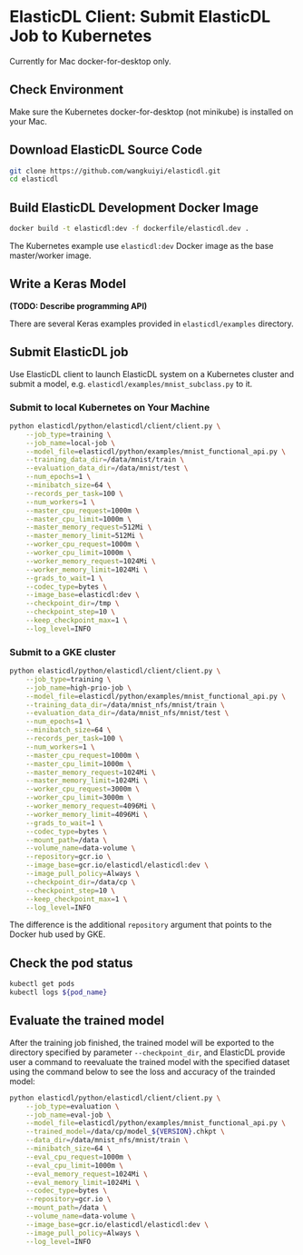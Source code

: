 # ElasticDL Client: Submit ElasticDL Job to Kubernetes 

Currently for Mac docker-for-desktop only.

## Check Environment

Make sure the Kubernetes docker-for-desktop (not minikube) is installed on your Mac.

## Download ElasticDL Source Code
```bash
git clone https://github.com/wangkuiyi/elasticdl.git
cd elasticdl
```

## Build ElasticDL Development Docker Image
```bash
docker build -t elasticdl:dev -f dockerfile/elasticdl.dev .
```
The Kubernetes example use `elasticdl:dev` Docker image as the base master/worker image.


## Write a Keras Model

**(TODO: Describe programming API)**

There are several Keras examples provided in `elasticdl/examples` directory.

## Submit ElasticDL job

Use ElasticDL client to launch ElasticDL system on a Kubernetes cluster and submit a model, e.g. `elasticdl/examples/mnist_subclass.py` to it.

### Submit to local Kubernetes on Your Machine

```bash
python elasticdl/python/elasticdl/client/client.py \
    --job_type=training \
    --job_name=local-job \
    --model_file=elasticdl/python/examples/mnist_functional_api.py \
    --training_data_dir=/data/mnist/train \
    --evaluation_data_dir=/data/mnist/test \
    --num_epochs=1 \
    --minibatch_size=64 \
    --records_per_task=100 \
    --num_workers=1 \
    --master_cpu_request=1000m \
    --master_cpu_limit=1000m \
    --master_memory_request=512Mi \
    --master_memory_limit=512Mi \
    --worker_cpu_request=1000m \
    --worker_cpu_limit=1000m \
    --worker_memory_request=1024Mi \
    --worker_memory_limit=1024Mi \
    --grads_to_wait=1 \
    --codec_type=bytes \
    --image_base=elasticdl:dev \
    --checkpoint_dir=/tmp \
    --checkpoint_step=10 \
    --keep_checkpoint_max=1 \
    --log_level=INFO
```

### Submit to a GKE cluster

```bash
python elasticdl/python/elasticdl/client/client.py \
    --job_type=training \
    --job_name=high-prio-job \
    --model_file=elasticdl/python/examples/mnist_functional_api.py \
    --training_data_dir=/data/mnist_nfs/mnist/train \
    --evaluation_data_dir=/data/mnist_nfs/mnist/test \
    --num_epochs=1 \
    --minibatch_size=64 \
    --records_per_task=100 \
    --num_workers=1 \
    --master_cpu_request=1000m \
    --master_cpu_limit=1000m \
    --master_memory_request=1024Mi \
    --master_memory_limit=1024Mi \
    --worker_cpu_request=3000m \
    --worker_cpu_limit=3000m \
    --worker_memory_request=4096Mi \
    --worker_memory_limit=4096Mi \
    --grads_to_wait=1 \
    --codec_type=bytes \
    --mount_path=/data \
    --volume_name=data-volume \
    --repository=gcr.io \
    --image_base=gcr.io/elasticdl/elasticdl:dev \
    --image_pull_policy=Always \
    --checkpoint_dir=/data/cp \
    --checkpoint_step=10 \
    --keep_checkpoint_max=1 \
    --log_level=INFO
```
The difference is the additional `repository` argument that points to the Docker hub used by GKE.

## Check the pod status

```bash
kubectl get pods
kubectl logs ${pod_name}
```

## Evaluate the trained model

After the training job finished, the trained model will be exported to the directory specified by parameter `--checkpoint_dir`, and ElasticDL provide user a command to reevaluate the trained model with the specified dataset using the command below to see the loss and accuracy of the trainded model:

```bash
python elasticdl/python/elasticdl/client/client.py \
    --job_type=evaluation \
    --job_name=eval-job \
    --model_file=elasticdl/python/examples/mnist_functional_api.py \
    --trained_model=/data/cp/model_${VERSION}.chkpt \
    --data_dir=/data/mnist_nfs/mnist/train \
    --minibatch_size=64 \
    --eval_cpu_request=1000m \
    --eval_cpu_limit=1000m \
    --eval_memory_request=1024Mi \
    --eval_memory_limit=1024Mi \
    --codec_type=bytes \
    --repository=gcr.io \
    --mount_path=/data \
    --volume_name=data-volume \
    --image_base=gcr.io/elasticdl/elasticdl:dev \
    --image_pull_policy=Always \
    --log_level=INFO
```
